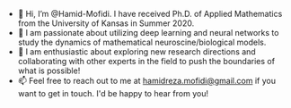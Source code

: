 - 👋 Hi, I’m @Hamid-Mofidi. I have received Ph.D. of Applied Mathematics from  the University of Kansas in Summer 2020. 
- 🌱 I am passionate about utilizing deep learning and neural networks to study the dynamics of mathematical neuroscine/biological models.  
- 💞️ I am enthusiastic about exploring new research directions and collaborating with other experts in the field to push the boundaries of what is possible!
- 📫 Feel free to reach out to me at hamidreza.mofidi@gmail.com if you want to get in touch. I'd be happy to hear from you!

<!---
Hamid-Mofidi/Hamid-Mofidi is a ✨ special ✨ repository because its `README.md` (this file) appears on your GitHub profile.
You can click the Preview link to take a look at your changes.
--->
